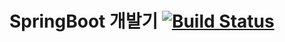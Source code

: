 # SpringBoot 개발기 [![Build Status](https://travis-ci.org/ubitoffee/spring-webservice.svg?branch=master)](https://travis-ci.org/ubitoffee/spring-webservice)